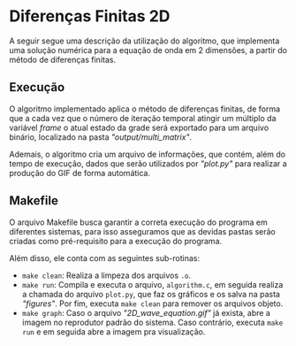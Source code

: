 # Diferenças Finitas 2D
A seguir segue uma descrição da utilização do algoritmo, que implementa uma solução numérica para a equação de onda em 2 dimensões, a partir do método de diferenças finitas.

## Execução
O algoritmo implementado aplica o método de diferenças finitas, de forma que a cada vez que o número de iteração temporal atingir um múltiplo da variável *frame* o atual estado da grade será exportado para um arquivo binário, localizado na pasta *"output/multi_matrix"*.

Ademais, o algoritmo cria um arquivo de informações, que contém, além do tempo de execução, dados que serão utilizados por *"plot.py"* para realizar a produção do GIF de forma automática. 

## Makefile
O arquivo Makefile busca garantir a correta execução do programa em diferentes sistemas, para isso asseguramos que as devidas pastas serão criadas como pré-requisito para a execução do programa.

Além disso, ele conta com as seguintes sub-rotinas:
- `make clean`: Realiza a limpeza dos arquivos `.o`.
- `make run`: Compila e executa o arquivo, `algorithm.c`, em seguida realiza a chamada do arquivo `plot.py`, que faz os gráficos e os salva na pasta *"figures"*. Por fim, executa `make clean` para remover os arquivos objeto.
- `make graph`: Caso o arquivo *"2D\_wave\_equation.gif"* já exista, abre a imagem no reprodutor padrão do sistema. Caso contrário, executa `make run` e em seguida abre a imagem pra visualização.
